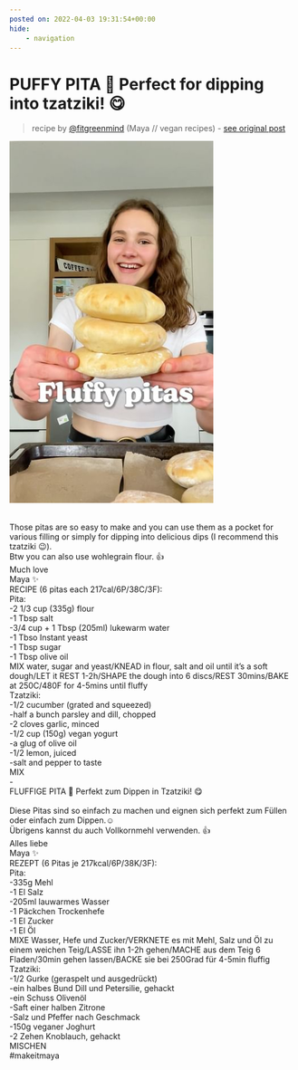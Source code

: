 ```yaml
---
posted on: 2022-04-03 19:31:54+00:00
hide:
    - navigation
---
```


# PUFFY PITA 🥙 Perfect for dipping into tzatziki! 😋 

> recipe by [@fitgreenmind](https://www.instagram.com/fitgreenmind/) 
(Maya // vegan recipes) - [see original post](https://instagram.com/p/Cb5pVhKq8n-)

![](../img/fitgreenmind_03-04-2022_1904.png)

\
Those pitas are so easy to make and you can use them as a pocket for various filling or simply for dipping into delicious dips (I recommend this tzatziki 😉). \
Btw you can also use wohlegrain flour. 👍\
Much love\
Maya ✨\
RECIPE (6 pitas each 217cal/6P/38C/3F):\
Pita:\
-2 1/3 cup (335g) flour\
-1 Tbsp salt\
-3/4 cup + 1 Tbsp (205ml) lukewarm water\
-1 Tbso Instant yeast\
-1 Tbsp sugar\
-1 Tbsp olive oil\
MIX water, sugar and yeast/KNEAD in flour, salt and oil until it’s a soft dough/LET it REST 1-2h/SHAPE the dough into 6 discs/REST 30mins/BAKE at 250C/480F for 4-5mins until fluffy\
Tzatziki:\
-1/2 cucumber (grated and squeezed)\
-half a bunch parsley and dill, chopped\
-2 cloves garlic, minced\
-1/2 cup (150g) vegan yogurt\
-a glug of olive oil\
-1/2 lemon, juiced\
-salt and pepper to taste\
MIX\
-\
FLUFFIGE PITA 🥙 Perfekt zum Dippen in Tzatziki! 😋\
\
Diese Pitas sind so einfach zu machen und eignen sich perfekt zum Füllen oder einfach zum Dippen.☺️\
Übrigens kannst du auch Vollkornmehl verwenden. 👍\
Alles liebe \
Maya ✨\
REZEPT (6 Pitas je 217kcal/6P/38K/3F):\
Pita:\
-335g Mehl\
-1 El Salz\
-205ml lauwarmes Wasser \
-1 Päckchen Trockenhefe \
-1 El Zucker\
-1 El Öl\
MIXE Wasser, Hefe und Zucker/VERKNETE es mit Mehl, Salz und Öl zu einem weichen Teig/LASSE ihn 1-2h gehen/MACHE aus dem Teig 6 Fladen/30min gehen lassen/BACKE sie bei 250Grad für 4-5min fluffig \
Tzatziki:\
-1/2 Gurke (geraspelt und ausgedrückt)\
-ein halbes Bund Dill und Petersilie, gehackt\
-ein Schuss Olivenöl \
-Saft einer halben Zitrone \
-Salz und Pfeffer nach Geschmack \
-150g veganer Joghurt\
-2 Zehen Knoblauch, gehackt \
MISCHEN\
\#makeitmaya 